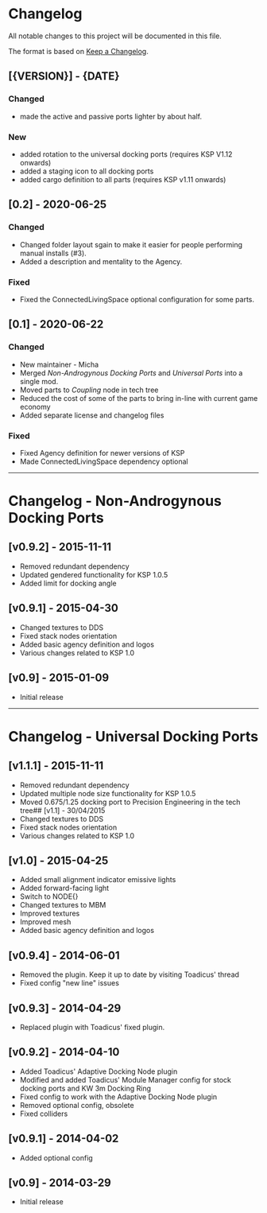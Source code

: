 # Changelog
All notable changes to this project will be documented in this file.

The format is based on [Keep a Changelog](https://keepachangelog.com/en/1.0.0/).

## [{VERSION}] - {DATE}
### Changed
- made the active and passive ports lighter by about half.

### New
- added rotation to the universal docking ports (requires KSP V1.12 onwards)
- added a staging icon to all docking ports
- added cargo definition to all parts (requires KSP  v1.11 onwards)

## [0.2] - 2020-06-25
### Changed
- Changed folder layout sgain to make it easier for people performing manual installs (#3).
- Added a description and mentality to the Agency.
### Fixed
- Fixed the ConnectedLivingSpace optional configuration for some parts.


## [0.1] - 2020-06-22
### Changed
- New maintainer - Micha
- Merged *Non-Androgynous Docking Ports* and *Universal Ports* into a single mod.
- Moved parts to *Coupling* node in tech tree
- Reduced the cost of some of the parts to bring in-line with current game economy
- Added separate license and changelog files
### Fixed
- Fixed Agency definition for newer versions of KSP
- Made ConnectedLivingSpace dependency optional

----

# Changelog - Non-Androgynous Docking Ports
## [v0.9.2] - 2015-11-11
- Removed redundant dependency
- Updated gendered functionality for KSP 1.0.5
- Added limit for docking angle

## [v0.9.1] - 2015-04-30
- Changed textures to DDS
- Fixed stack nodes orientation
- Added basic agency definition and logos
- Various changes related to KSP 1.0

## [v0.9] - 2015-01-09
- Initial release

----

# Changelog - Universal Docking Ports

## [v1.1.1] - 2015-11-11
- Removed redundant dependency
- Updated multiple node size functionality for KSP 1.0.5
- Moved 0.675/1.25 docking port to Precision Engineering in the tech tree## [v1.1] - 30/04/2015
- Changed textures to DDS
- Fixed stack nodes orientation
- Various changes related to KSP 1.0

## [v1.0] - 2015-04-25
- Added small alignment indicator emissive lights
- Added forward-facing light
- Switch to NODE{}
- Changed textures to MBM
- Improved textures
- Improved mesh
- Added basic agency definition and logos

## [v0.9.4] - 2014-06-01
- Removed the plugin. Keep it up to date by visiting Toadicus' thread
- Fixed config "new line" issues

## [v0.9.3] - 2014-04-29
- Replaced plugin with Toadicus' fixed plugin.

## [v0.9.2] - 2014-04-10
- Added Toadicus' Adaptive Docking Node plugin
- Modified and added Toadicus' Module Manager config for stock docking ports and KW 3m Docking Ring
- Fixed config to work with the Adaptive Docking Node plugin
- Removed optional config, obsolete
- Fixed colliders

## [v0.9.1] - 2014-04-02
- Added optional config

## [v0.9] - 2014-03-29
- Initial release
